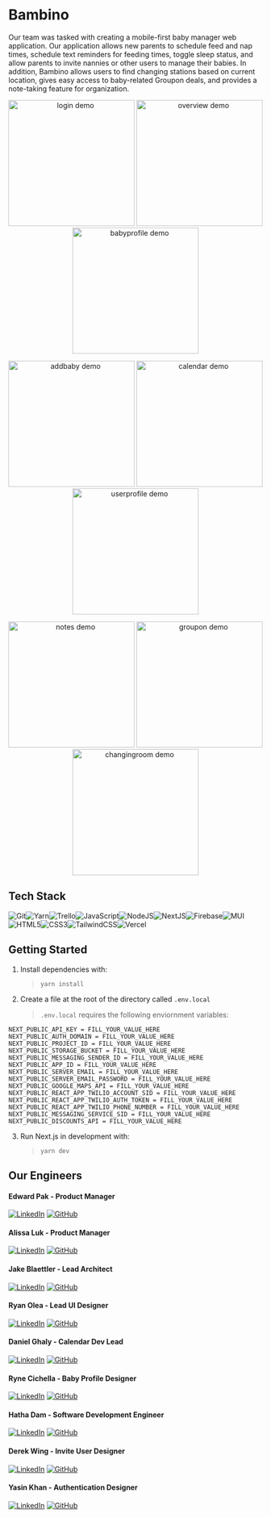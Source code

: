 # Bambino

Our team was tasked with creating a mobile-first baby manager web application. Our application allows new parents to schedule feed and nap times, schedule text reminders for feeding times, toggle sleep status, and allow parents to invite nannies or other users to manage their babies. In addition, Bambino allows users to find changing stations based on current location, gives easy access to baby-related Groupon deals, and provides a note-taking feature for organization.

<p align="center">
   <img width="250" alt="login demo" src="./demogifs/login.gif">
   <img width="250" alt="overview demo" src="./demogifs/overview.gif">
   <img width="250" alt="babyprofile demo" src="./demogifs/babyprofile.gif">
</p>
<p align="center">
    <img width="250" alt="addbaby demo" src="./demogifs/add.gif">
   <img width="250" alt="calendar demo" src="./demogifs/calendar.gif">
   <img width="250" alt="userprofile demo" src="./demogifs/profile.gif">
</p>

<p align="center">
   <img width="250" alt="notes demo" src="./demogifs/notes.gif">
   <img width="250" alt="groupon demo" src="./demogifs/groupon.gif">
   <img width="250" alt="changingroom demo" src="./demogifs/changingroom.gif">
 </p>

## Tech Stack

![Git](https://img.shields.io/badge/git-%23F05033.svg?style=for-the-badge&logo=git&logoColor=white)![Yarn](https://img.shields.io/badge/yarn-%232C8EBB.svg?style=for-the-badge&logo=yarn&logoColor=white)![Trello](https://img.shields.io/badge/Trello-%23026AA7.svg?style=for-the-badge&logo=Trello&logoColor=white)![JavaScript](https://img.shields.io/badge/javascript-%23323330.svg?style=for-the-badge&logo=javascript&logoColor=%23F7DF1E)![NodeJS](https://img.shields.io/badge/node.js-6DA55F?style=for-the-badge&logo=node.js&logoColor=white)![NextJS](https://img.shields.io/badge/Next-black?style=for-the-badge&logo=next.js&logoColor=white)![Firebase](https://img.shields.io/badge/firebase-%23039BE5.svg?style=for-the-badge&logo=firebase)![MUI](https://img.shields.io/badge/MUI-%230081CB.svg?style=for-the-badge&logo=material-ui&logoColor=white)![HTML5](https://img.shields.io/badge/html5-%23E34F26.svg?style=for-the-badge&logo=html5&logoColor=white)![CSS3](https://img.shields.io/badge/css3-%231572B6.svg?style=for-the-badge&logo=css3&logoColor=white)![TailwindCSS](https://img.shields.io/badge/Tailwind_CSS-38B2AC?style=for-the-badge&logo=tailwind-css&logoColor=white)![Vercel](https://img.shields.io/badge/vercel-%23000000.svg?style=for-the-badge&logo=vercel&logoColor=white)

## Getting Started

1. Install dependencies with:

   > `yarn install`

2. Create a file at the root of the directory called `.env.local`

   > `.env.local` requires the following enviornment variables:

```
NEXT_PUBLIC_API_KEY = FILL_YOUR_VALUE_HERE
NEXT_PUBLIC_AUTH_DOMAIN = FILL_YOUR_VALUE_HERE
NEXT_PUBLIC_PROJECT_ID = FILL_YOUR_VALUE_HERE
NEXT_PUBLIC_STORAGE_BUCKET = FILL_YOUR_VALUE_HERE
NEXT_PUBLIC_MESSAGING_SENDER_ID = FILL_YOUR_VALUE_HERE
NEXT_PUBLIC_APP_ID = FILL_YOUR_VALUE_HERE
NEXT_PUBLIC_SERVER_EMAIL = FILL_YOUR_VALUE_HERE
NEXT_PUBLIC_SERVER_EMAIL_PASSWORD = FILL_YOUR_VALUE_HERE
NEXT_PUBLIC_GOOGLE_MAPS_API = FILL_YOUR_VALUE_HERE
NEXT_PUBLIC_REACT_APP_TWILIO_ACCOUNT_SID = FILL_YOUR_VALUE_HERE
NEXT_PUBLIC_REACT_APP_TWILIO_AUTH_TOKEN = FILL_YOUR_VALUE_HERE
NEXT_PUBLIC_REACT_APP_TWILIO_PHONE_NUMBER = FILL_YOUR_VALUE_HERE
NEXT_PUBLIC_MESSAGING_SERVICE_SID = FILL_YOUR_VALUE_HERE
NEXT_PUBLIC_DISCOUNTS_API = FILL_YOUR_VALUE_HERE
```

3. Run Next.js in development with:

   > `yarn dev`

## Our Engineers

#### **Edward Pak - Product Manager**

[![LinkedIn](https://img.shields.io/badge/linkedin-%230077B5.svg?style=for-the-badge&logo=linkedin&logoColor=white)](https://www.linkedin.com/in/edward-pak/)
[![GitHub](https://img.shields.io/badge/github-%23121011.svg?style=for-the-badge&logo=github&logoColor=white)](https://github.com/freshpak)

#### **Alissa Luk - Product Manager**

[![LinkedIn](https://img.shields.io/badge/linkedin-%230077B5.svg?style=for-the-badge&logo=linkedin&logoColor=white)](https://www.linkedin.com/in/alissa-luk/)
[![GitHub](https://img.shields.io/badge/github-%23121011.svg?style=for-the-badge&logo=github&logoColor=white)](https://github.com/aaluk)

#### **Jake Blaettler - Lead Architect**

[![LinkedIn](https://img.shields.io/badge/linkedin-%230077B5.svg?style=for-the-badge&logo=linkedin&logoColor=white)](https://www.linkedin.com/in/jrblaettler/)
[![GitHub](https://img.shields.io/badge/github-%23121011.svg?style=for-the-badge&logo=github&logoColor=white)](https://github.com/jrblaettler)

#### **Ryan Olea - Lead UI Designer**

[![LinkedIn](https://img.shields.io/badge/linkedin-%230077B5.svg?style=for-the-badge&logo=linkedin&logoColor=white)](https://www.linkedin.com/in/ryan-olea/)
[![GitHub](https://img.shields.io/badge/github-%23121011.svg?style=for-the-badge&logo=github&logoColor=white)](https://github.com/ryanaolea)

#### **Daniel Ghaly - Calendar Dev Lead**

[![LinkedIn](https://img.shields.io/badge/linkedin-%230077B5.svg?style=for-the-badge&logo=linkedin&logoColor=white)](https://www.linkedin.com/in/danielghaly/)
[![GitHub](https://img.shields.io/badge/github-%23121011.svg?style=for-the-badge&logo=github&logoColor=white)](https://github.com/Daniel-Ghaly)

#### **Ryne Cichella - Baby Profile Designer**

[![LinkedIn](https://img.shields.io/badge/linkedin-%230077B5.svg?style=for-the-badge&logo=linkedin&logoColor=white)](https://linkedin.com/in/ryneci)
[![GitHub](https://img.shields.io/badge/github-%23121011.svg?style=for-the-badge&logo=github&logoColor=white)](https://github.com/ryneci)

#### **Hatha Dam - Software Development Engineer**

[![LinkedIn](https://img.shields.io/badge/linkedin-%230077B5.svg?style=for-the-badge&logo=linkedin&logoColor=white)](https://www.linkedin.com/in/hathadam/)
[![GitHub](https://img.shields.io/badge/github-%23121011.svg?style=for-the-badge&logo=github&logoColor=white)](https://github.com/hathadam)

#### **Derek Wing - Invite User Designer**

[![LinkedIn](https://img.shields.io/badge/linkedin-%230077B5.svg?style=for-the-badge&logo=linkedin&logoColor=white)](https://www.linkedin.com/in/derekwing)
[![GitHub](https://img.shields.io/badge/github-%23121011.svg?style=for-the-badge&logo=github&logoColor=white)](https://www.github.com/derekwing)

#### **Yasin Khan - Authentication Designer**

[![LinkedIn](https://img.shields.io/badge/linkedin-%230077B5.svg?style=for-the-badge&logo=linkedin&logoColor=white)](https://www.linkedin.com/in/yasinnkhann/)
[![GitHub](https://img.shields.io/badge/github-%23121011.svg?style=for-the-badge&logo=github&logoColor=white)](https://github.com/yasinnkhann)

